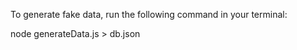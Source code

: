 To generate fake data, run the following command in your terminal: 

node generateData.js > db.json
